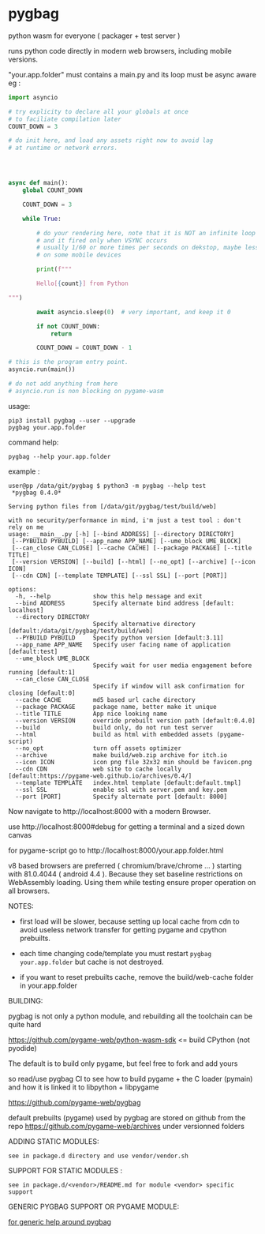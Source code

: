 # pygbag

python wasm for everyone ( packager + test server )

runs python code directly in modern web browsers, including mobile versions.



"your.app.folder" must contains a main.py and its loop must be async aware eg :

```py
import asyncio

# try explicity to declare all your globals at once
# to faciliate compilation later
COUNT_DOWN = 3

# do init here, and load any assets right now to avoid lag
# at runtime or network errors.




async def main():
    global COUNT_DOWN

    COUNT_DOWN = 3

    while True:

        # do your rendering here, note that it is NOT an infinite loop
        # and it fired only when VSYNC occurs
        # usually 1/60 or more times per seconds on dekstop, maybe less
        # on some mobile devices

        print(f"""

        Hello[{count}] from Python

""")

        await asyncio.sleep(0)  # very important, and keep it 0

        if not COUNT_DOWN:
            return

        COUNT_DOWN = COUNT_DOWN - 1

# this is the program entry point.
asyncio.run(main())

# do not add anything from here
# asyncio.run is non blocking on pygame-wasm
```

usage:

    pip3 install pygbag --user --upgrade
    pygbag your.app.folder

command help:

    pygbag --help your.app.folder


example :

```
user@pp /data/git/pygbag $ python3 -m pygbag --help test
 *pygbag 0.4.0*

Serving python files from [/data/git/pygbag/test/build/web]

with no security/performance in mind, i'm just a test tool : don't rely on me
usage: __main__.py [-h] [--bind ADDRESS] [--directory DIRECTORY]
 [--PYBUILD PYBUILD] [--app_name APP_NAME] [--ume_block UME_BLOCK]
 [--can_close CAN_CLOSE] [--cache CACHE] [--package PACKAGE] [--title TITLE]
 [--version VERSION] [--build] [--html] [--no_opt] [--archive] [--icon ICON]
 [--cdn CDN] [--template TEMPLATE] [--ssl SSL] [--port [PORT]]

options:
  -h, --help            show this help message and exit
  --bind ADDRESS        Specify alternate bind address [default: localhost]
  --directory DIRECTORY
                        Specify alternative directory [default:/data/git/pygbag/test/build/web]
  --PYBUILD PYBUILD     Specify python version [default:3.11]
  --app_name APP_NAME   Specify user facing name of application [default:test]
  --ume_block UME_BLOCK
                        Specify wait for user media engagement before running [default:1]
  --can_close CAN_CLOSE
                        Specify if window will ask confirmation for closing [default:0]
  --cache CACHE         md5 based url cache directory
  --package PACKAGE     package name, better make it unique
  --title TITLE         App nice looking name
  --version VERSION     override prebuilt version path [default:0.4.0]
  --build               build only, do not run test server
  --html                build as html with embedded assets (pygame-script)
  --no_opt              turn off assets optimizer
  --archive             make build/web.zip archive for itch.io
  --icon ICON           icon png file 32x32 min should be favicon.png
  --cdn CDN             web site to cache locally [default:https://pygame-web.github.io/archives/0.4/]
  --template TEMPLATE   index.html template [default:default.tmpl]
  --ssl SSL             enable ssl with server.pem and key.pem
  --port [PORT]         Specify alternate port [default: 8000]
```

Now navigate to http://localhost:8000 with a modern Browser.

use http://localhost:8000#debug for getting a terminal and a sized down canvas

for pygame-script go to http://localhost:8000/your.app.folder.html



v8 based browsers are preferred ( chromium/brave/chrome ... )
starting with 81.0.4044 ( android 4.4 ).
Because they set baseline restrictions on WebAssembly loading.
Using them while testing ensure proper operation on all browsers.


NOTES:

 - first load will be slower, because setting up local cache from cdn to avoid
useless network transfer for getting pygame and cpython prebuilts.

 - each time changing code/template you must restart `pygbag your.app.folder`
   but cache is not destroyed.

 - if you want to reset prebuilts cache, remove the build/web-cache folder in
   your.app.folder


BUILDING:

pygbag is not only a python module, and rebuilding all the toolchain can be quite
hard

https://github.com/pygame-web/python-wasm-sdk  <= build CPython (not pyodide)


The default is to build only pygame, but feel free to fork and add yours

so read/use pygbag CI to see how to build pygame + the C loader (pymain) and
how it is linked it to libpython + libpygame

https://github.com/pygame-web/pygbag

default prebuilts (pygame) used by pygbag are stored on github
from the repo https://github.com/pygame-web/archives under versionned folders


ADDING STATIC MODULES:

    see in package.d directory and use vendor/vendor.sh


SUPPORT FOR STATIC MODULES :

    see in package.d/<vendor>/README.md for module <vendor> specific support

GENERIC PYGBAG SUPPORT OR PYGAME MODULE:

[for generic help around pygbag](https://github.com/pygame-web/pygbag/blob/main/packages.d/pygame/README.md)






